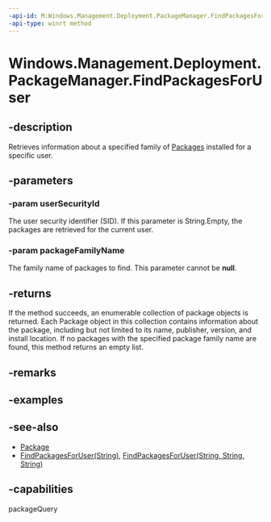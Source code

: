 ```yaml
---
-api-id: M:Windows.Management.Deployment.PackageManager.FindPackagesForUser(System.String,System.String)
-api-type: winrt method
---
```


<!-- Method syntax
public Windows.Foundation.Collections.IIterable<Windows.ApplicationModel.Package> FindPackagesForUser(System.String userSecurityId, System.String packageFamilyName)
-->

# Windows.Management.Deployment.PackageManager.FindPackagesForUser

## -description
Retrieves information about a specified family of [Packages](https://docs.microsoft.com/uwp/api/windows.applicationmodel.package) installed for a specific user.

## -parameters
### -param userSecurityId
The user security identifier (SID). If this parameter is String.Empty, the packages are retrieved for the current user.

### -param packageFamilyName
The family name of packages to find. This parameter cannot be **null**.

## -returns
If the method succeeds, an enumerable collection of package objects is returned. Each Package object in this collection contains information about the package, including but not limited to its name, publisher, version, and install location. If no packages with the specified package family name are found, this method returns an empty list.

## -remarks

## -examples

## -see-also

- [Package](https://docs.microsoft.com/uwp/api/windows.applicationmodel.package)
- [FindPackagesForUser(String)](packagemanager_findpackagesforuser_999371492.md), [FindPackagesForUser(String, String, String)](packagemanager_findpackagesforuser_292215772.md)

## -capabilities
packageQuery
